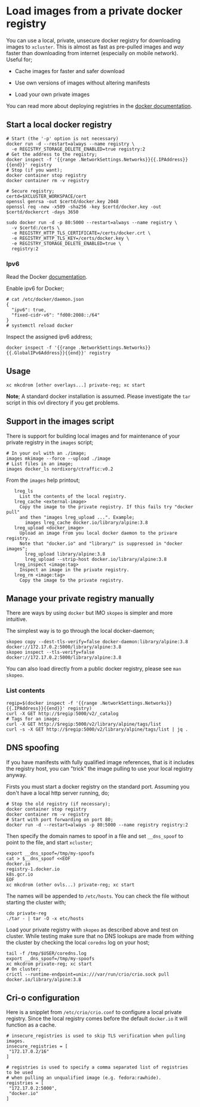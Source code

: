 # Load images from a private docker registry

You can use a local, private, unsecure docker registry for downloading
images to `xcluster`. This is almost as fast as pre-pulled images and
*way* faster than downloading from internet (especially on mobile
network). Useful for;

 * Cache images for faster and safer download

 * Use own versions of images without altering manifests

 * Load your own private images

You can read more about deploying registries in the
[docker documentation](https://docs.docker.com/registry/deploying/).


## Start a local docker registry

```
# Start (the '-p' option is not necessary)
docker run -d --restart=always --name registry \
  -e REGISTRY_STORAGE_DELETE_ENABLED=true registry:2
# Get the address to the registry;
docker inspect -f '{{range .NetworkSettings.Networks}}{{.IPAddress}}{{end}}' registry
# Stop (if you want);
docker container stop registry
docker container rm -v registry

# Secure registry;
certd=$XCLUSTER_WORKSPACE/cert
openssl genrsa -out $certd/docker.key 2048
openssl req -new -x509 -sha256 -key $certd/docker.key -out $certd/dockercrt -days 3650

sudo docker run -d -p 80:5000 --restart=always --name registry \
  -v $certd:/certs \
  -e REGISTRY_HTTP_TLS_CERTIFICATE=/certs/docker.crt \
  -e REGISTRY_HTTP_TLS_KEY=/certs/docker.key \
  -e REGISTRY_STORAGE_DELETE_ENABLED=true \
  registry:2
```

### Ipv6

Read the Docker
[documentation](https://docs.docker.com/v17.09/engine/userguide/networking/default_network/ipv6/).

Enable ipv6 for Docker;

```
# cat /etc/docker/daemon.json
{
  "ipv6": true,
  "fixed-cidr-v6": "fd00:2008::/64"
}
# systemctl reload docker
```

Inspect the assigned ipv6 address;
```
docker inspect -f '{{range .NetworkSettings.Networks}}{{.GlobalIPv6Address}}{{end}}' registry
```

## Usage

```
xc mkcdrom [other overlays...] private-reg; xc start
```

**Note**; A standard docker installation is assumed. Please
investigate the `tar` script in this ovl directory if you get problems.

## Support in the images script

There is support for building local images and for maintenance of your
private registry in the `images` script;

```
# In your ovl with an ./image;
images mkimage --force --upload ./image
# List files in an image;
images docker_ls nordixorg/ctraffic:v0.2
```

From the `images` help printout;
```
   lreg_ls
     List the contents of the local registry.
   lreg_cache <external-image>
     Copy the image to the private registry. If this fails try "docker pull"
     and then "images lreg_upload ...". Example;
       images lreg_cache docker.io/library/alpine:3.8
   lreg_upload <docker_image>
     Upload an image from you local docker daemon to the privare registry.
     Note that "docker.io" and "library/" is suppressed in "docker images";
       lreg_upload library/alpine:3.8
       lreg_upload --strip-host docker.io/library/alpine:3.8
   lreg_inspect <image:tag>
     Inspect an image in the private registry.
   lreg_rm <image:tag>
     Copy the image to the private registry.
```


## Manage your private registry manually

There are ways by using `docker` but IMO `skopeo` is simpler and more
intuitive.

The simplest way is to go through the local docker-daemon;

```
skopeo copy --dest-tls-verify=false docker-daemon:library/alpine:3.8 docker://172.17.0.2:5000/library/alpine:3.8
skopeo inspect --tls-verify=false docker://172.17.0.2:5000/library/alpine:3.8
```

You can also load directly from a public docker registry, please see
`man skopeo`.


### List contents

```
regip=$(docker inspect -f '{{range .NetworkSettings.Networks}}{{.IPAddress}}{{end}}' registry)
curl -X GET http://$regip:5000/v2/_catalog
# Tags for an image;
curl -X GET http://$regip:5000/v2/library/alpine/tags/list
curl -s -X GET http://$regip:5000/v2/library/alpine/tags/list | jq .
```



## DNS spoofing

If you have manifests with fully qualified image references, that is
it includes the registry host, you can "trick" the image pulling to
use your local registry anyway.

Firsts you must start a docker registry on the standard port. Assuming
you don't have a local http server running, do;

```
# Stop the old registry (if necessary);
docker container stop registry
docker container rm -v registry
# Start with port forwarding on port 80;
docker run -d --restart=always -p 80:5000 --name registry registry:2
```

Then specify the domain names to spoof in a file and set `__dns_spoof`
to point to the file, and start `xcluster`;

```
export __dns_spoof=/tmp/my-spoofs
cat > $__dns_spoof <<EOF
docker.io
registry-1.docker.io
k8s.gcr.io
EOF
xc mkcdrom (other ovls...) private-reg; xc start
```

The names will be appended to `/etc/hosts`. You can check the file
without starting the cluster with;

```
cdo private-reg
./tar - | tar -O -x etc/hosts
```

Load your private registry with `skopeo` as described above and test
on cluster. While testing make sure that no DNS lookups are made from
withing the cluster by checking the local `coredns` log on your host;

```
tail -f /tmp/$USER/coredns.log
export __dns_spoof=/tmp/my-spoofs
xc mkcdrom private-reg; xc start
# On cluster;
crictl --runtime-endpoint=unix:///var/run/crio/crio.sock pull docker.io/library/alpine:3.8
```



## Cri-o configuration

Here is a snipplet from `/etc/crio/crio.conf` to configure a local
private registry. Since the local registry comes before the default
`docker.io` it will function as a cache.

```
# insecure_registries is used to skip TLS verification when pulling images.
insecure_registries = [
 "172.17.0.2/16"
]

# registries is used to specify a comma separated list of registries to be used
# when pulling an unqualified image (e.g. fedora:rawhide).
registries = [
 "172.17.0.2:5000",
 "docker.io"
]
```
